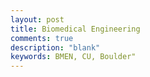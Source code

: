 ```yaml
---
layout: post
title: Biomedical Engineering
comments: true
description: "blank"
keywords: BMEN, CU, Boulder"
---
```

<body>
</body>